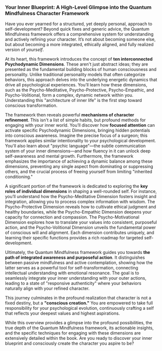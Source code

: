 ### Your Inner Blueprint: A High-Level Glimpse into the Quantum Mindfulness Character Framework
Have you ever yearned for a structured, yet deeply personal, approach to self-development? Beyond quick fixes and generic advice, the Quantum Mindfulness framework offers a comprehensive system for understanding and actively refining your character. It’s not about becoming someone else, but about becoming a more integrated, ethically aligned, and fully realized version of *yourself*.

At its heart, this framework introduces the concept of **ten interconnected Psychodynamic Dimensions**. These aren't just abstract ideas; they are presented as the fundamental building blocks of human consciousness and personality. Unlike traditional personality models that often categorize behaviors, this approach delves into the underlying energetic dynamics that drive all psychological experiences. You’ll learn how these dimensions, such as the Psycho-Meditative, Psycho-Protective, Psycho-Empathic, and Psycho-Volitional, form a complex, dynamic network within you. Understanding this "architecture of inner life" is the first step toward conscious transformation.

The framework then reveals powerful **mechanisms of character refinement**. This isn't a list of simple habits, but profound methods for engaging with your inner world. You’ll discover how **focused attention** can activate specific Psychodynamic Dimensions, bringing hidden potentials into conscious awareness. Imagine the precise focus of a surgeon; this framework applies similar intentionality to your psychological development. You'll also learn about "psychic language"—the subtle communication system of your inner dimensions—and how fluency in it can unlock deep self-awareness and mental growth. Furthermore, the framework emphasizes the importance of achieving a dynamic balance among these dimensions, preventing any single aspect from dominating or suppressing others, and the crucial process of freeing yourself from limiting "inherited conditioning."

A significant portion of the framework is dedicated to exploring the **key roles of individual dimensions** in shaping a well-rounded self. For instance, you’ll understand how the Psycho-Meditative Dimension fosters insight and integration, allowing you to process complex information with wisdom. The Psycho-Protective Dimension reveals how to cultivate ethical judgment and healthy boundaries, while the Psycho-Empathic Dimension deepens your capacity for connection and compassion. The Psycho-Motivational Dimension explores how to translate your values into consistent, purposeful action, and the Psycho-Volitional Dimension unveils the fundamental power of conscious will and alignment. Each dimension contributes uniquely, and learning their specific functions provides a rich roadmap for targeted self-development.

Ultimately, the Quantum Mindfulness framework guides you towards **the path of integrated awareness and purposeful action**. It distinguishes between passive mindfulness and active contemplation, showing how the latter serves as a powerful tool for self-transformation, connecting intellectual understanding with emotional resonance. The goal is to seamlessly integrate your inner understanding with your outer actions, leading to a state of "responsive authenticity" where your behaviors naturally align with your refined character.

This journey culminates in the profound realization that character is not a fixed destiny, but a **"conscious creation."** You are empowered to take full responsibility for your psychological evolution, continuously crafting a self that reflects your deepest values and highest aspirations.

While this overview provides a glimpse into the profound possibilities, the true depth of the Quantum Mindfulness framework, its actionable insights, and the specific techniques for engaging with these dimensions are extensively detailed within the book. Are you ready to discover your inner blueprint and consciously create the character you aspire to be?